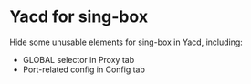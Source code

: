 # Yacd for sing-box

Hide some unusable elements for sing-box in Yacd, including:

- GLOBAL selector in Proxy tab
- Port-related config in Config tab
